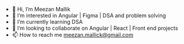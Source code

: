 - 👋 Hi, I’m Meezan Mallik
- 👀 I’m interested in Angular | Figma | DSA and problem solving
- 🌱 I’m currently learning DSA 
- 💞️ I’m looking to collaborate on Angular | React | Front end projects
- 📫 How to reach me meezan.mallick@gmail.com

<!---
meezan-mallick/meezan-mallick is a ✨ special ✨ repository because its `README.md` (this file) appears on your GitHub profile.
You can click the Preview link to take a look at your changes.
--->
